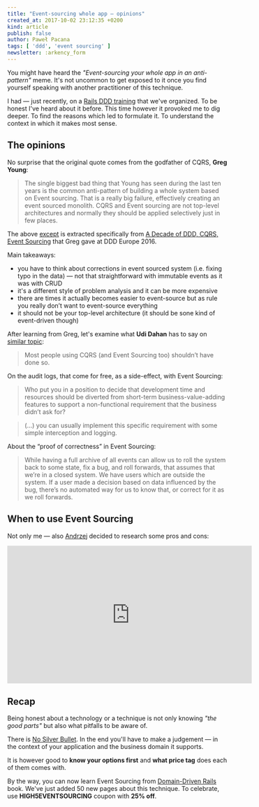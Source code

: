 ```yaml
---
title: "Event-sourcing whole app — opinions"
created_at: 2017-10-02 23:12:35 +0200
kind: article
publish: false
author: Paweł Pacana
tags: [ 'ddd', 'event sourcing' ]
newsletter: :arkency_form
---
```


You might have heard the _"Event-sourcing your whole app in an anti-pattern"_ meme. It's not uncommon to get exposed to it once you find yourself speaking with another practitioner of this technique.

I had — just recently, on a [Rails DDD training](https://blog.arkency.com/ddd-training/) that we've organized. To be honest I've heard about it before. This time however it provoked me to dig deeper. To find the reasons which led to formulate it. To understand the context in which it makes most sense.

<!-- more -->

## The opinions

No surprise that the original quote comes from the godfather of CQRS, **Greg Young**:

> The single biggest bad thing that Young has seen during the last ten years is the common anti-pattern of building a whole system based on Event sourcing. That is a really big failure, effectively creating an event sourced monolith. CQRS and Event sourcing are not top-level architectures and normally they should be applied selectively just in few places.

The above [except](https://www.infoq.com/news/2016/04/event-sourcing-anti-pattern) is extracted specifically from [A Decade of DDD, CQRS, Event Sourcing](https://www.youtube.com/watch?v=LDW0QWie21s) that Greg gave at DDD Europe 2016.

Main takeaways:

- you have to think about corrections in event sourced system (i.e. fixing typo in the data) — not that straightforward with immutable events as it was with CRUD
- it's a different style of problem analysis and it can be more expensive
- there are times it actually becomes easier to event-source but as rule you really don’t want to event-source everything
- it should not be your top-level architecture (it should be sone kind of event-driven though)

After learning from Greg, let's examine what **Udi Dahan** has to say on [similar topic](http://udidahan.com/2011/04/22/when-to-avoid-cqrs/):

> Most people using CQRS (and Event Sourcing too) shouldn’t have done so.

On the audit logs, that come for free, as a side-effect, with Event Sourcing:

> Who put you in a position to decide that development time and resources should be diverted from short-term business-value-adding features to support a non-functional requirement that the business didn’t ask for?

> (…) you can usually implement this specific requirement with some simple interception and logging.

About the “proof of correctness” in Event Sourcing:

> While having a full archive of all events can allow us to roll the system back to some state, fix a bug, and roll forwards, that assumes that we’re in a closed system. We have users which are outside the system. If a user made a decision based on data influenced by the bug, there’s no automated way for us to know that, or correct for it as we roll forwards.

## When to use Event Sourcing

Not only me — also [Andrzej](https://www.youtube.com/channel/UCmrGGj6Y_XQuockwwI3yemA) decided to research some pros and cons:

<iframe width="560" height="315" src="https://www.youtube.com/embed/yHtw5C7mouE?rel=0" frameborder="0" allowfullscreen></iframe>

## Recap

Being honest about a technology or a technique is not only knowing _"the good parts"_ but also what pitfalls to be aware of.

There is [No Silver Bullet](https://en.wikipedia.org/wiki/No_Silver_Bullet). In the end you'll have to make a judgement — in the context of your application and the business domain it supports.

It is however good to **know your options first** and **what price tag** does each of them comes with.

By the way, you can now learn Event Sourcing from [Domain-Driven Rails](https://blog.arkency.com/domain-driven-rails/) book. We've just added 50 new pages about this technique. To celebrate, use **HIGH5EVENTSOURCING** coupon with **25% off**.
